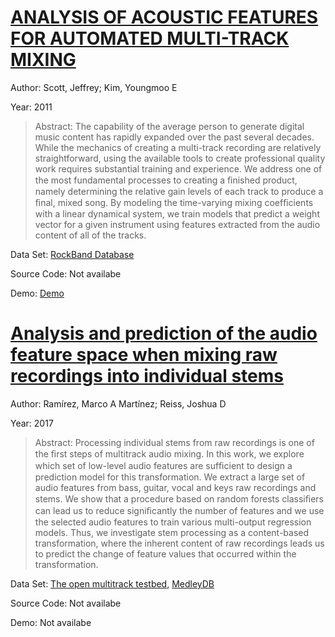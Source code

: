#  [ANALYSIS OF ACOUSTIC FEATURES FOR AUTOMATED MULTI-TRACK MIXING](https://archives.ismir.net/ismir2011/paper/000027.pdf)
Author: Scott, Jeffrey; Kim, Youngmoo E

Year: 2011
>Abstract: The capability of the average person to generate digital music content has rapidly expanded over the past several decades. While the mechanics of creating a multi-track recording are relatively straightforward, using the available tools to create professional quality work requires substantial training and experience. We address one of the most fundamental processes to creating a ﬁnished product, namely determining the relative gain levels of each track to produce a ﬁnal, mixed song. By modeling the time-varying mixing coefﬁcients with a linear dynamical system, we train models that predict a weight vector for a given instrument using features extracted from the audio content of all of the tracks.

Data Set: [RockBand Database](https://rbdb.online/)

Source Code: Not availabe

Demo: [Demo](http://music.ece.drexel.edu/research/AutoMix)

#  [Analysis and prediction of the audio feature space when mixing raw recordings into individual stems](http://www.aes.org/e-lib/browse.cfm?elib=19245)
Author: Ramírez, Marco A Martínez; Reiss, Joshua D

Year: 2017
>Abstract: Processing individual stems from raw recordings is one of the ﬁrst steps of multitrack audio mixing. In this work, we explore which set of low-level audio features are sufﬁcient to design a prediction model for this transformation. We extract a large set of audio features from bass, guitar, vocal and keys raw recordings and stems. We show that a procedure based on random forests classiﬁers can lead us to reduce signiﬁcantly the number of features and we use the selected audio features to train various multi-output regression models. Thus, we investigate stem processing as a content-based transformation, where the inherent content of raw recordings leads us to predict the change of feature values that occurred within the transformation.

Data Set: [The open multitrack testbed](http://multitrack.eecs.qmul.ac.uk/), [MedleyDB](https://medleydb.weebly.com/)

Source Code: Not availabe

Demo: Not availabe

